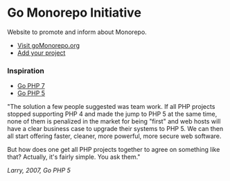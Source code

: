 # Go Monorepo Initiative

Website to promote and inform about Monorepo.

- [Visit goMonorepo.org](https://gomonorepo.org/)
- [Add your project](https://github.com/TomasVotruba/gomonorepo.org/edit/master/_data/projects.yaml)

### Inspiration

- [Go PHP 7](https://github.com/gophp7/gophp7.github.io/edit/master/index.html)
- [Go PHP 5](https://www.garfieldtech.com/blog/go-php-5-go)

"The solution a few people suggested was team work. If all PHP projects stopped supporting PHP 4 and made the jump to PHP 5 at the same time, none of them is penalized in the market for being "first" and web hosts will have a clear business case to upgrade their systems to PHP 5. We can then all start offering faster, cleaner, more powerful, more secure web software.

But how does one get all PHP projects together to agree on something like that? Actually, it's fairly simple. You ask them."

*Larry, 2007, Go PHP 5*